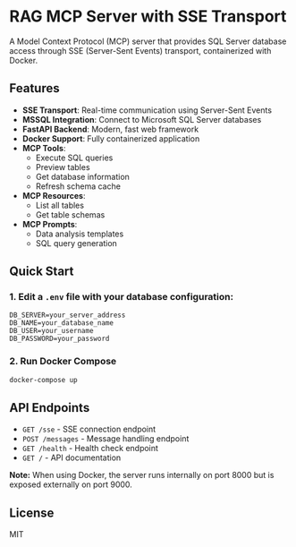 # RAG MCP Server with SSE Transport

A Model Context Protocol (MCP) server that provides SQL Server database access through SSE (Server-Sent Events) transport, containerized with Docker.

## Features

- **SSE Transport**: Real-time communication using Server-Sent Events
- **MSSQL Integration**: Connect to Microsoft SQL Server databases
- **FastAPI Backend**: Modern, fast web framework
- **Docker Support**: Fully containerized application
- **MCP Tools**: 
  - Execute SQL queries
  - Preview tables
  - Get database information
  - Refresh schema cache
- **MCP Resources**:
  - List all tables
  - Get table schemas
- **MCP Prompts**:
  - Data analysis templates
  - SQL query generation

## Quick Start

### 1. Edit a `.env` file with your database configuration:

```env
DB_SERVER=your_server_address
DB_NAME=your_database_name
DB_USER=your_username
DB_PASSWORD=your_password
```

### 2. Run Docker Compose

```bash
docker-compose up
```


## API Endpoints

- `GET /sse` - SSE connection endpoint
- `POST /messages` - Message handling endpoint
- `GET /health` - Health check endpoint
- `GET /` - API documentation

**Note:** When using Docker, the server runs internally on port 8000 but is exposed externally on port 9000.

## License

MIT

